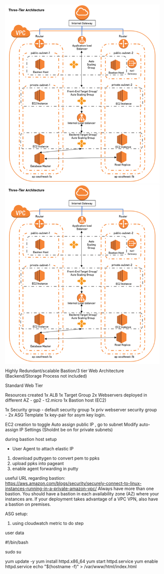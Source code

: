 ![alt text](https://github.com/ravensp93/aws-three-tier-web/blob/master/blob/aws-poc-1-arch.PNG)
<img align="center" src="https://github.com/ravensp93/aws-three-tier-web/blob/master/blob/aws-poc-1-arch.PNG">

Highly Redundant/scalable Bastion/3 tier Web Architecture (Backend/Storage Process not included)

Standard Web Tier

Resources created
1x ALB 
1x Target Group
2x Webservers deployed in different AZ
	- gp2
	- t2.micro
1x Bastion host (EC2)

1x Security group
	- default security group
1x priv webserver security group
	- 
2x ASG Template
1x key-pair for asym key login.

EC2 creation
to toggle Auto assign public IP , go to subnet  Modify auto-assign IP Settings (Sholdnt be on for private subnets)

during bastion host setup
- User Agent to attach elastic IP
1) download puttygen to convert pem to ppks
2) upload ppks into pageant 
3) enable agent forwarding in putty

useful URL regarding bastion: https://aws.amazon.com/blogs/security/securely-connect-to-linux-instances-running-in-a-private-amazon-vpc/
Always have more than one bastion. You should have a bastion in each availability zone (AZ) where your instances are. 
If your deployment takes advantage of a VPC VPN, also have a bastion on premises.

ASG setup:
1) using cloudwatch metric to do step

user data

#!/bin/bash

sudo su

yum update -y
yum install httpd.x86_64
yum start httpd.service
yum enable httpd.service
echo "$(hostname -f)"  > /var/www/html/index.html
